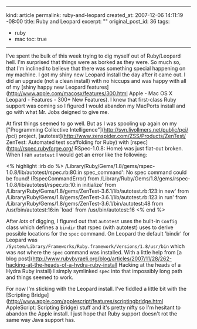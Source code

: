 ----- 
kind: article
permalink: ruby-and-leopard
created_at: 2007-12-06 14:11:19 -08:00
title: Ruby and Leopard
excerpt: ""
original_post_id: 36
tags: 
- ruby
- mac
toc: true
-----
I've spent the bulk of this week trying to dig myself out of Ruby/Leopard hell. I'm surprised that things were as borked as they were. So much so, that I'm inclined to believe that there was something special happening on my machine. I got my shiny new Leopard install the day after it came out. I did an upgrade (not a clean install) with no hiccups and was happy with all of my [shiny happy new Leopard features](http://www.apple.com/macosx/features/300.html Apple - Mac OS X Leopard - Features - 300+ New Features). I knew that first-class Ruby support was coming so I figured I would abandon my MacPorts install and go with what Mr. Jobs deigned to give me.

At first things seemed to go well. But as I was spooling up again on my ["Programming Collective Intelligence"](http://svn.livollmers.net/public/pci/ /pci) project, [autotest](http://www.zenspider.com/ZSS/Products/ZenTest/ ZenTest: Automated test scaffolding for Ruby) with [rspec](http://rspec.rubyforge.org/ RSpec-1.0.8: Home) was just flat-out broken. When I ran `autotest` I would get an error like the following:

<% highlight :irb do %>
/Library/Ruby/Gems/1.8/gems/rspec-1.0.8/lib/autotest/rspec.rb:80:in spec_command': No spec command could be found! (RspecCommandError)
    from /Library/Ruby/Gems/1.8/gems/rspec-1.0.8/lib/autotest/rspec.rb:10:in initialize'
    from /Library/Ruby/Gems/1.8/gems/ZenTest-3.6.1/lib/autotest.rb:123:in new'
    from /Library/Ruby/Gems/1.8/gems/ZenTest-3.6.1/lib/autotest.rb:123:in run'
    from /Library/Ruby/Gems/1.8/gems/ZenTest-3.6.1/bin/autotest:48
    from /usr/bin/autotest:16:in `load'
    from /usr/bin/autotest:16
<% end %>

After _lots_ of digging, I figured out that `autotest` uses the built-in `Config` class which defines a `bindir` that rspec (with autotest) uses to derive possible locations for the `spec` command. On Leopard the default 'bindir' for Leopard was `/System/Library/Frameworks/Ruby.framework/Versions/1.8/usr/bin` which was _not_ where the `spec` command was installed. With a little help from [a blog post](http://www.rubybyraeli.org/blog/articles/2007/11/28/262-hacking-at-the-heads-of-a-hydra-ruby-install Hacking at the heads of a Hydra Ruby install) I simply symlinked `spec` into that impossibly long path and things seemed to work.

For now I'm sticking with the Leopard install. I've fiddled a little bit with the [Scripting Bridge](http://www.apple.com/applescript/features/scriptingbridge.html AppleScript: Scripting Bridge) stuff and it's pretty nifty so I'm hesitant to abandon the Apple install. I just hope that Ruby support doesn't rot the same way Java support has.
